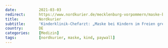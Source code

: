 ```yaml
---
date:          2021-03-03
redirect:      https://www.nordkurier.de/mecklenburg-vorpommern/maske-bei-kindern-im-freien-grenzt-an-koerperverletzung-0342626503.html
title:         Nordkurier
subtitle:      'Kinderklinik-Chefarzt: „Maske bei Kindern im Freien grenzt an Körperverletzung“'
country:       DE
categories:    [Medizin]
tags:          [nordkurier, maske, kind, paywall]
---
```

